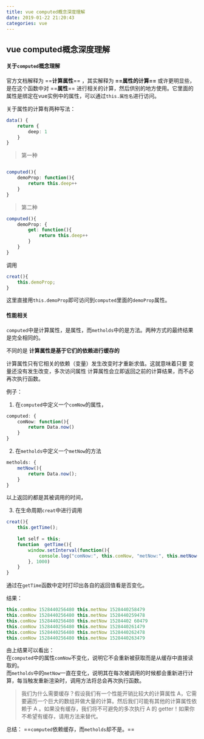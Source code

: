 ```yaml
---
title: vue computed概念深度理解
date: 2019-01-22 21:20:43
categories: vue
---
```

## vue computed概念深度理解

####  关于`computed`概念理解

官方文档解释为 ==**计算属性**== ，其实解释为 **==属性的计算==** 或许更明显些，
是在这个函数中对 ==**属性**== 进行相关的计算，然后供别的地方使用。它里面的属性是绑定在vue实例中的属性，可以通过`this.属性名`进行访问。

关于属性的计算有两种写法：

```ts
data() {
    return {
        deep: 1
    }
}
```


> 第一种

```ts

computed(){
    demoProp: function(){
        return this.deep++
    }
}

```

> 第二种

```ts
computed(){
    demoProp: {
        get: function(){
            return this.deep++
        }
    }
}


```
调用

```ts
creat(){
    this.demoProp;
}
```


这里直接用`this.demoProp`即可访问到`computed`里面的`demoProp`属性。



#### 性能相关
`computed`中是计算属性，是属性，而`metholds`中的是方法。两种方式的最终结果是完全相同的。  

 不同的是 **计算属性是基于它们的依赖进行缓存的**  
 
 计算属性只有它相关的依赖（变量）发生改变时才重新求值。这就意味着只要 变量还没有发生改变，多次访问属性 计算属性会立即返回之前的计算结果，而不必再次执行函数。  
 
例子：
1. 在`computed`中定义一个`comNow`的属性，
```ts
computed: {
    comNow: function(){
        return Data.now()
    }
}
```

2. 在`metholds`中定义一个`metNow`的方法
```js
metholds: {
    metNow(){
        return Data.now();
    }
}
```
以上返回的都是其被调用的时间，  

3. 在生命周期`creat`中进行调用
```js
creat(){
    this.getTime();
    
    let self = this;
    function  getTime(){
        window.setInterval(function(){
            console.log("comNow:", this.comNow, "metNow:", this.metNow())
        }, 1000)
    }
}

```

通过在`getTime`函数中定时打印出各自的返回值看是否变化。

结果：
```js
this.comNow 1528440256480 this.metNow 1528440258479
this.comNow 1528440256480 this.metNow 1528440259478
this.comNow 1528440256480 this.metNow 15284402 60479
this.comNow 1528440256480 this.metNow 1528440261479
this.comNow 1528440256480 this.metNow 1528440262478
this.comNow 1528440256480 this.metNow 1528440263479
```

由上结果可以看出：  
在`computed`中的属性`comNow`不变化，说明它不会重新被获取而是从缓存中直接读取的。  
而`metholds`中的`metNow`一直在变化，说明其在每次被调用的时候都会重新进行计算，每当触发重新渲染时，调用方法将总会再次执行函数。
    
> 我们为什么需要缓存？假设我们有一个性能开销比较大的计算属性 A，它需要遍历一个巨大的数组并做大量的计算。然后我们可能有其他的计算属性依赖于 A 。如果没有缓存，我们将不可避免的多次执行 A 的 getter！如果你不希望有缓存，请用方法来替代。

总结： ==`computed`依赖缓存，而`metholds`却不是。==
















